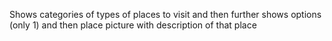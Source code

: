 Shows categories of types of places to visit and then further shows options (only 1) and then place picture with description of that place
